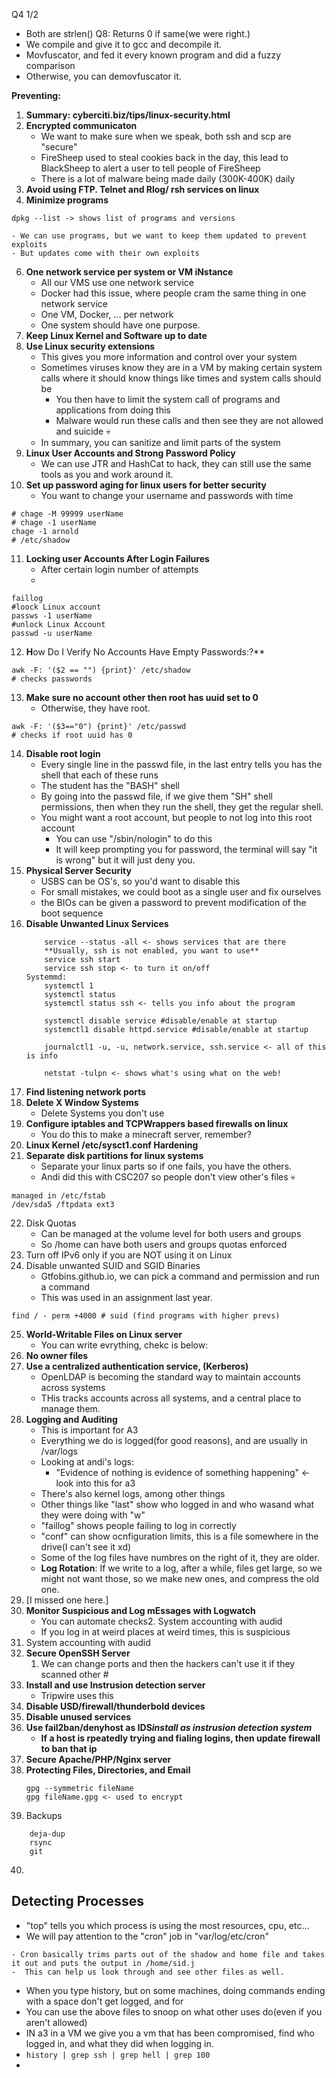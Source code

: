 Q4 1/2
- Both are strlen()
Q8:
Returns 0 if same(we were right.)
- We compile and give it to gcc and decompile it.
- Movfuscator, and fed it every known program and did a fuzzy comparison
- Otherwise, you can demovfuscator it.

**Preventing:**
1. **Summary: cyberciti.biz/tips/linux-security.html**
 2. **Encrypted communicaton**
	- We want to make sure when we speak, both ssh and scp are "secure"
	- FireSheep used to steal cookies back in the day, this lead to BlackSheep to alert a user to tell people of FireSheep
	- There is a lot of malware being made daily (300K-400K) daily
3. **Avoid using FTP. Telnet and Rlog/ rsh services on linux**
4. **Minimize programs**
```
dpkg --list -> shows list of programs and versions

```
	- We can use programs, but we want to keep them updated to prevent exploits
	- But updates come with their own exploits
6. **One network service per system or VM iNstance**
	- All our VMS use one network service
	- Docker had this issue, where people cram the same thing in one network service
	- One VM, Docker, ... per network
	- One system should have one purpose.
7. **Keep Linux Kernel and Software up to date**
8. **Use Linux security extensions**
	- This gives you more information and control over your system
	- Sometimes viruses know they are in a VM by making certain system calls where it should know things like times and system calls should be
		- You then have to limit the system call of programs and applications from doing this
		- Malware would run these calls and then see they are not allowed and suicide :skull:
	- In summary, you can sanitize and limit parts of the system
9. **Linux User Accounts and Strong Password Policy**
	- We can use JTR and HashCat to hack, they can still use the same tools as you and work around it.
10. **Set up password aging for linux users for better security**
	- You want to change your username and passwords with time
```
# chage -M 99999 userName
# chage -1 userName
chage -1 arnold
# /etc/shadow
```
11. **Locking user Accounts After Login Failures**
	- After certain login number of attempts
	- 
```
faillog
#loock Linux account
passws -1 userName
#unlock Linux Account
passwd -u userName
```
12. **H**ow Do I Verify No Accounts Have Empty Passwords:?**
```
awk -F: '($2 == "") {print}' /etc/shadow 
# checks passwords
```
13. **Make sure no account other then root has uuid set to 0**
	- Otherwise, they have root.
```
awk -F: '($3=="0") {print}' /etc/passwd
# checks if root uuid has 0
```
14. **Disable root login**
	- Every single line in the passwd file, in the last entry tells you has the shell that each of these runs
	- The student has the "BASH" shell
	- By going into the passwd file, if we give them "SH" shell permissions, then when they run the shell, they get the regular shell.
	- You might want a root account, but people to not log into this root account
		- You can use "/sbin/nologin" to do this
		- It will keep prompting you for password, the terminal will say "it is wrong" but it will just deny you.
15. **Physical Server Security**
	- USBS can be OS's, so you'd want to disable this 
	- For small mistakes, we could boot as a single user and fix ourselves
	- the BIOs can be given a password to prevent modification of the boot sequence
16. **Disable Unwanted Linux Services**
	```
		service --status -all <- shows services that are there
		**Usually, ssh is not enabled, you want to use**
		service ssh start
		service ssh stop <- to turn it on/off
	Systemmd:
		systemctl 1 
		systemctl status 
		systemctl status ssh <- tells you info about the program
		
		systemctl disable service #disable/enable at startup
		systemctl1 disable httpd.service #disable/enable at startup
		
		journalctl1 -u, -u, network.service, ssh.service <- all of this is info
		
		netstat -tulpn <- shows what's using what on the web!
	
	```
17.  **Find listening network ports**
18. **Delete X Window Systems**
	- Delete Systems you don't use
19. **Configure iptables and TCPWrappers based firewalls on linux**
	- You do this to make a minecraft server, remember?
20. **Linux Kernel /etc/sysct1.conf Hardening**
21. **Separate disk partitions for linux systems**
	- Separate your linux parts so if one fails, you have the others.
	- Andi did this with CSC207 so people don't view other's files :skull:
```
managed in /etc/fstab
/dev/sda5 /ftpdata ext3
```
22. Disk Quotas
	- Can be managed at the volume level for both users and groups
	- So /home can have both users and groups quotas enforced 
23. Turn off IPv6 only if you are NOT using it on Linux
24. Disable unwanted SUID and SGID Binaries
	-  Gtfobins.github.io, we can pick a command and permission and run a command 
	- This was used in an assignment last year.
```
find / - perm +4000 # suid (find programs with higher prevs)

```
25. **World-Writable Files on Linux server**
	- You can write evrything, chekc is below:
26. **No owner files**
27. **Use a centralized authentication service, (Kerberos)**
	- OpenLDAP is becoming the standard way to maintain accounts across systems
	- THis tracks accounts across all systems, and a central place to manage them.
28. **Logging and Auditing**
	- This is important for A3
	- Everything we do is logged(for good reasons), and are usually in /var/logs
	- Looking at andi's logs:
		- "Evidence of nothing is evidence of something happening" <- look into this for a3
	- There's also kernel logs, among other things
	- Other things like "last" show who logged in and who wasand what they were doing with "w"
	- "faillog" shows people failing to log in correctly
	- "conf" can show ocnfiguration limits, this is a file somewhere in the drive(I can't see it xd)
	- Some of the log files have numbres on the right of it, they are older.
	- **Log Rotation**: If we write to a log, after a while, files get large, so we might not want those, so we make new ones, and compress the old one.
29. [I missed one here.]
30. **Monitor Suspicious and Log mEssages with Logwatch**
	- You can automate checks2. System accounting with audid
	- If you log in at weird places at weird times, this is suspicious
31. System accounting with audid
32. **Secure OpenSSH Server**
	1. We can change ports and then the hackers can't use it if they scanned other #
33. **Install and use Instrusion detection server**
	- Tripwire uses this 
34. **Disable USD/firewall/thunderbold devices**
35. **Disable unused services**
36. **Use fail2ban/denyhost as IDS*install as instrusion detection system***
	- **If a host is rpeatedly trying and fialing logins, then update firewall to ban that ip**
37. **Secure Apache/PHP/Nginx server**
38. **Protecting Files, Directories, and Email**
	```
	gpg --symmetric fileName 
	gpg fileName.gpg <- used to encrypt
	```
39. Backups
```
	deja-dup
	rsync
	git  
```
40. 

## Detecting Processes
- "top" tells you which process is using the most resources, cpu, etc...
- We will pay attention to the "cron" job in "var/log/etc/cron"
```
- Cron basically trims parts out of the shadow and home file and takes it out and puts the output in /home/sid.j
-  This can help us look through and see other files as well.
```
- When you type history, but on some machines, doing commands ending with a space don't get logged, and for 
- You can use the above files to snoop on what other uses do(even if you aren't allowed)
- IN a3 in a VM we give you a vm that has been compromised, find who logged in, and what they did when logging in.
- ``history | grep ssh | grep hell | grep 100``
- 
